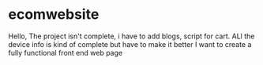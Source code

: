 # ecomwebsite
Hello,
The project isn't complete, i have to add blogs, script for cart. ALl the device info is kind of complete but have to make it better
I want to create a fully functional front end web page 
